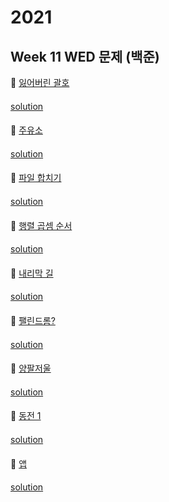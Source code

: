 # 2021
## Week 11 WED 문제 (백준)

👀 [잃어버린 괄호](https://www.acmicpc.net/problem/1541)

#### 

[solution]()

####

👀 [주유소](https://www.acmicpc.net/problem/13305)

#### 

[solution]()

####

👀 [파일 합치기](https://www.acmicpc.net/problem/11066)

#### 

[solution]()

####

👀 [행렬 곱셈 순서](https://www.acmicpc.net/problem/11049)
#### 

[solution]()

#### 

👀 [내리막 길](https://www.acmicpc.net/problem/1520)
#### 

[solution]()

#### 

👀 [팰린드롬?](https://www.acmicpc.net/problem/10942)
#### 

[solution]()

#### 

👀 [양팔저울](https://www.acmicpc.net/problem/2629)
#### 

[solution]()

#### 

👀 [동전 1](https://www.acmicpc.net/problem/2293)
#### 

[solution]()

#### 

👀 [앱](https://www.acmicpc.net/problem/7579)
#### 

[solution]()